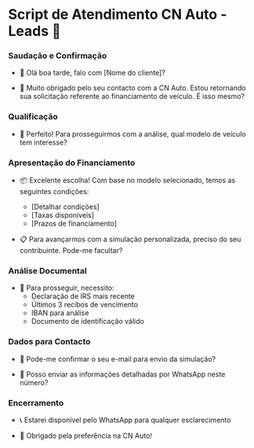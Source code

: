 # Script de Atendimento CN Auto - Leads 🚗 

### Saudação e Confirmação
- 👋 Olá boa tarde, falo com [Nome do cliente]?

- 🤝 Muito obrigado pelo seu contacto com a CN Auto. Estou retornando sua solicitação referente ao financiamento de veículo. É isso mesmo?

### Qualificação
- 📍 Perfeito! Para prosseguirmos com a análise, qual modelo de veículo tem interesse?

### Apresentação do Financiamento
- 📦 Excelente escolha! Com base no modelo selecionado, temos as seguintes condições:
  - [Detalhar condições]
  - [Taxas disponíveis]
  - [Prazos de financiamento]

- 📋 Para avançarmos com a simulação personalizada, preciso do seu contribuinte. Pode-me facultar?

### Análise Documental
- 💼 Para prosseguir, necessito:
  - Declaração de IRS mais recente
  - Últimos 3 recibos de vencimento
  - IBAN para análise
  - Documento de identificação válido

### Dados para Contacto
- 📧 Pode-me confirmar o seu e-mail para envio da simulação?

- 💬 Posso enviar as informações detalhadas por WhatsApp neste número?

### Encerramento
- 📞 Estarei disponível pelo WhatsApp para qualquer esclarecimento

- 🎉 Obrigado pela preferência na CN Auto!
